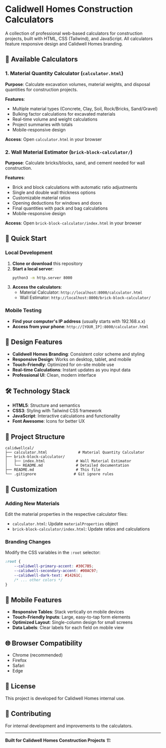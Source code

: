 # Calidwell Homes Construction Calculators

A collection of professional web-based calculators for construction projects, built with HTML, CSS (Tailwind), and JavaScript. All calculators feature responsive design and Calidwell Homes branding.

## 📱 Available Calculators

### 1. Material Quantity Calculator (`calculator.html`)
**Purpose**: Calculate excavation volumes, material weights, and disposal quantities for construction projects.

**Features**:
- Multiple material types (Concrete, Clay, Soil, Rock/Bricks, Sand/Gravel)
- Bulking factor calculations for excavated materials
- Real-time volume and weight calculations
- Project summaries with totals
- Mobile-responsive design

**Access**: Open `calculator.html` in your browser

### 2. Wall Material Estimator (`brick-block-calculator/`)
**Purpose**: Calculate bricks/blocks, sand, and cement needed for wall construction.

**Features**:
- Brick and block calculations with automatic ratio adjustments
- Single and double wall thickness options
- Customizable material ratios
- Opening deductions for windows and doors
- Final quantities with pack and bag calculations
- Mobile-responsive design

**Access**: Open `brick-block-calculator/index.html` in your browser

## 🚀 Quick Start

### Local Development
1. **Clone or download** this repository
2. **Start a local server**:
   ```bash
   python3 -m http.server 8000
   ```
3. **Access the calculators**:
   - Material Calculator: `http://localhost:8000/calculator.html`
   - Wall Estimator: `http://localhost:8000/brick-block-calculator/`

### Mobile Testing
- **Find your computer's IP address** (usually starts with 192.168.x.x)
- **Access from your phone**: `http://[YOUR_IP]:8000/calculator.html`

## 🎨 Design Features

- **Calidwell Homes Branding**: Consistent color scheme and styling
- **Responsive Design**: Works on desktop, tablet, and mobile
- **Touch-Friendly**: Optimized for on-site mobile use
- **Real-time Calculations**: Instant updates as you input data
- **Professional UI**: Clean, modern interface

## 🛠️ Technology Stack

- **HTML5**: Structure and semantics
- **CSS3**: Styling with Tailwind CSS framework
- **JavaScript**: Interactive calculations and functionality
- **Font Awesome**: Icons for better UX

## 📁 Project Structure

```
calidwellcal/
├── calculator.html              # Material Quantity Calculator
├── brick-block-calculator/
│   ├── index.html              # Wall Material Estimator
│   └── README.md               # Detailed documentation
├── README.md                   # This file
└── .gitignore                 # Git ignore rules
```

## 🔧 Customization

### Adding New Materials
Edit the material properties in the respective calculator files:
- `calculator.html`: Update `materialProperties` object
- `brick-block-calculator/index.html`: Update ratios and calculations

### Branding Changes
Modify the CSS variables in the `:root` selector:
```css
:root {
    --calidwell-primary-accent: #30C7B5;
    --calidwell-secondary-accent: #00AC97;
    --calidwell-dark-text: #14261C;
    /* ... other colors */
}
```

## 📱 Mobile Features

- **Responsive Tables**: Stack vertically on mobile devices
- **Touch-Friendly Inputs**: Large, easy-to-tap form elements
- **Optimized Layout**: Single-column design for small screens
- **Data Labels**: Clear labels for each field on mobile view

## 🌐 Browser Compatibility

- Chrome (recommended)
- Firefox
- Safari
- Edge

## 📄 License

This project is developed for Calidwell Homes internal use.

## 🤝 Contributing

For internal development and improvements to the calculators.

---

**Built for Calidwell Homes Construction Projects** 🏗️ 